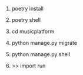1. poetry install

2. poetry shell

3. cd musicplatform

4. python manage.py migrate

5. python manage.py shell

6. \>\> import run
